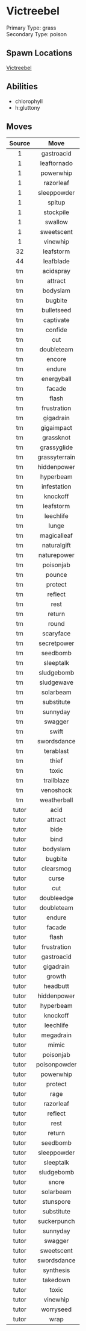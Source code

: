 # Victreebel  
Primary Type: grass  
Secondary Type: poison  
  
## Spawn Locations  
[Victreebel](/data/spawn_presets/victreebel.md)  
  
## Abilities  
  * chlorophyll
  * h:gluttony
  
  
## Moves  
  
| Source | Move |  
|:---:|:---:|  
| 1 | gastroacid |  
| 1 | leaftornado |  
| 1 | powerwhip |  
| 1 | razorleaf |  
| 1 | sleeppowder |  
| 1 | spitup |  
| 1 | stockpile |  
| 1 | swallow |  
| 1 | sweetscent |  
| 1 | vinewhip |  
| 32 | leafstorm |  
| 44 | leafblade |  
| tm | acidspray |  
| tm | attract |  
| tm | bodyslam |  
| tm | bugbite |  
| tm | bulletseed |  
| tm | captivate |  
| tm | confide |  
| tm | cut |  
| tm | doubleteam |  
| tm | encore |  
| tm | endure |  
| tm | energyball |  
| tm | facade |  
| tm | flash |  
| tm | frustration |  
| tm | gigadrain |  
| tm | gigaimpact |  
| tm | grassknot |  
| tm | grassyglide |  
| tm | grassyterrain |  
| tm | hiddenpower |  
| tm | hyperbeam |  
| tm | infestation |  
| tm | knockoff |  
| tm | leafstorm |  
| tm | leechlife |  
| tm | lunge |  
| tm | magicalleaf |  
| tm | naturalgift |  
| tm | naturepower |  
| tm | poisonjab |  
| tm | pounce |  
| tm | protect |  
| tm | reflect |  
| tm | rest |  
| tm | return |  
| tm | round |  
| tm | scaryface |  
| tm | secretpower |  
| tm | seedbomb |  
| tm | sleeptalk |  
| tm | sludgebomb |  
| tm | sludgewave |  
| tm | solarbeam |  
| tm | substitute |  
| tm | sunnyday |  
| tm | swagger |  
| tm | swift |  
| tm | swordsdance |  
| tm | terablast |  
| tm | thief |  
| tm | toxic |  
| tm | trailblaze |  
| tm | venoshock |  
| tm | weatherball |  
| tutor | acid |  
| tutor | attract |  
| tutor | bide |  
| tutor | bind |  
| tutor | bodyslam |  
| tutor | bugbite |  
| tutor | clearsmog |  
| tutor | curse |  
| tutor | cut |  
| tutor | doubleedge |  
| tutor | doubleteam |  
| tutor | endure |  
| tutor | facade |  
| tutor | flash |  
| tutor | frustration |  
| tutor | gastroacid |  
| tutor | gigadrain |  
| tutor | growth |  
| tutor | headbutt |  
| tutor | hiddenpower |  
| tutor | hyperbeam |  
| tutor | knockoff |  
| tutor | leechlife |  
| tutor | megadrain |  
| tutor | mimic |  
| tutor | poisonjab |  
| tutor | poisonpowder |  
| tutor | powerwhip |  
| tutor | protect |  
| tutor | rage |  
| tutor | razorleaf |  
| tutor | reflect |  
| tutor | rest |  
| tutor | return |  
| tutor | seedbomb |  
| tutor | sleeppowder |  
| tutor | sleeptalk |  
| tutor | sludgebomb |  
| tutor | snore |  
| tutor | solarbeam |  
| tutor | stunspore |  
| tutor | substitute |  
| tutor | suckerpunch |  
| tutor | sunnyday |  
| tutor | swagger |  
| tutor | sweetscent |  
| tutor | swordsdance |  
| tutor | synthesis |  
| tutor | takedown |  
| tutor | toxic |  
| tutor | vinewhip |  
| tutor | worryseed |  
| tutor | wrap |  
  
